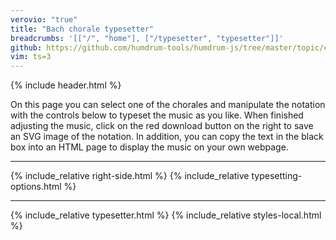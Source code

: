 ```yaml
---
verovio: "true"
title: "Bach chorale typesetter"
breadcrumbs: '[["/", "home"], ["/typesetter", "typesetter"]]'
github: https://github.com/humdrum-tools/humdrum-js/tree/master/topic/chorales
vim: ts=3
---
```


{% include header.html %}

On this page you can select one of the chorales and manipulate the
notation with the controls below to typeset the music as you like.
When finished adjusting the music, click on the red download button on
the right to save an SVG image of the notation.  In addition, you can
copy the text in the black box into an HTML page to display the music
on your own webpage.

<hr noshade>

{% include_relative right-side.html %}
{% include_relative typesetting-options.html %}

<hr noshade>


<div id="main-container">
<!-- the SVG notation will be inserted here -->
<script type="text/x-humdrum" id="main"></script>
</div>

{% include_relative typesetter.html %}
{% include_relative styles-local.html %}



